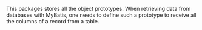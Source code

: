 This packages stores all the object prototypes. When retrieving data from databases with MyBatis, one needs to define such a prototype to receive all the columns of a record from a table.